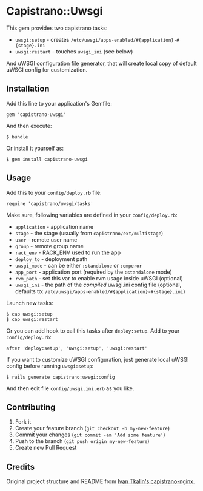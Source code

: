 # Capistrano::Uwsgi


This gem provides two capistrano tasks:

* `uwsgi:setup` - creates `/etc/uwsgi/apps-enabled/#{application}-#{stage}.ini`
* `uwsgi:restart` - touches `uwsgi_ini` (see below)

And uWSGI configuration file generator, that will create local copy of default uWSGI config for customization.

## Installation

Add this line to your application's Gemfile:

    gem 'capistrano-uwsgi'

And then execute:

    $ bundle

Or install it yourself as:

    $ gem install capistrano-uwsgi

## Usage

Add this to your `config/deploy.rb` file:

    require 'capistrano/uwsgi/tasks'

Make sure, following variables are defined in your `config/deploy.rb`:

* `application` - application name
* `stage` - the stage (usually from `capistrano/ext/multistage`)
* `user` - remote user name
* `group` - remote group name
* `rack_env` - RACK_ENV used to run the app
* `deploy_to` - deployment path
* `uwsgi_mode` - can be either `:standalone` or `:emperor`
* `app_port` - application port (required by the `:standalone` mode)
* `rvm_path` - set this var to enable rvm usage inside uWSGI (optional)
* `uwsgi_ini` - the path of the _compiled_ uwsgi.ini config file (optional, defaults to: `/etc/uwsgi/apps-enabled/#{application}-#{stage}.ini`)

Launch new tasks:

    $ cap uwsgi:setup
    $ cap uwsgi:restart

Or you can add hook to call this tasks after `deploy:setup`. Add to your `config/deploy.rb`:

    after 'deploy:setup', 'uwsgi:setup', 'uwsgi:restart'

If you want to customize uWSGI configuration, just generate local uWSGI config before running `uwsgi:setup`:

    $ rails generate capistrano:uwsgi:config

And then edit file `config/uwsgi.ini.erb` as you like.

## Contributing

1. Fork it
2. Create your feature branch (`git checkout -b my-new-feature`)
3. Commit your changes (`git commit -am 'Add some feature'`)
4. Push to the branch (`git push origin my-new-feature`)
5. Create new Pull Request


## Credits

Original project structure and README from [Ivan Tkalin's capistrano-nginx](https://github.com/ivalkeen/capistrano-nginx).
